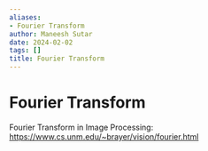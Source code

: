 ```yaml
---
aliases:
- Fourier Transform
author: Maneesh Sutar
date: 2024-02-02
tags: []
title: Fourier Transform
---
```


# Fourier Transform

Fourier Transform in Image Processing:  
<https://www.cs.unm.edu/~brayer/vision/fourier.html>
